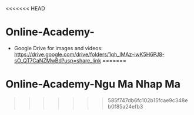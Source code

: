 <<<<<<< HEAD
# Online-Academy-

- Google Drive for images and videos: https://drive.google.com/drive/folders/1qh_lMAz-iwK5H6PJ8-sO_QT7CaNZMwBd?usp=share_link
=======
# Online-Academy-Ngu Ma Nhap Ma

>>>>>>> 585f747db6fc102b15fcae9c348eb0f85a24efb3
